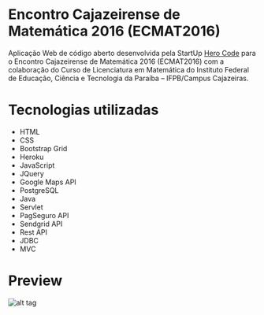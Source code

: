# Encontro Cajazeirense de Matemática 2016 (ECMAT2016)
Aplicação Web de código aberto desenvolvida pela StartUp [Hero Code](https://github.com/Hero-Code) para o Encontro Cajazeirense de Matemática 2016 (ECMAT2016) com a colaboração do Curso de Licenciatura em Matemática do Instituto Federal de Educação, Ciência e Tecnologia da Paraíba – IFPB/Campus Cajazeiras.

# Tecnologias utilizadas
- HTML
- CSS
 - Bootstrap Grid
- Heroku
- JavaScript
 - JQuery
 - Google Maps API
- PostgreSQL
- Java
 - Servlet
 - PagSeguro API
 - Sendgrid API
 - Rest API
- JDBC
- MVC

# Preview
![alt tag](https://github.com/wensttay/ECMAT-2016/blob/master/preview.png)

